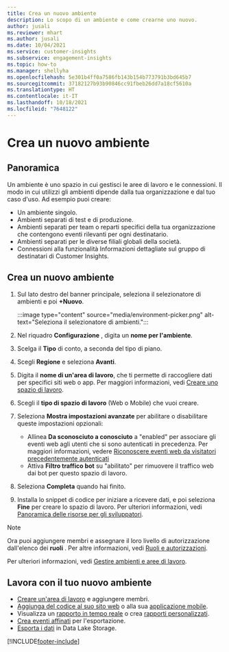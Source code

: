 ```yaml
---
title: Crea un nuovo ambiente
description: Lo scopo di un ambiente e come crearne uno nuovo.
author: jusali
ms.reviewer: mhart
ms.author: jusali
ms.date: 10/04/2021
ms.service: customer-insights
ms.subservice: engagement-insights
ms.topic: how-to
ms.manager: shellyha
ms.openlocfilehash: 5e301b4ff0a7586fb143b154b773791b3bd645b7
ms.sourcegitcommit: 37182127b93b90846cc91fbeb26dd7a18cf5610a
ms.translationtype: HT
ms.contentlocale: it-IT
ms.lasthandoff: 10/18/2021
ms.locfileid: "7648122"
---
```

# <a name="create-a-new-environment"></a>Crea un nuovo ambiente 

## <a name="overview"></a>Panoramica

Un ambiente è uno spazio in cui gestisci le aree di lavoro e le connessioni. Il modo in cui utilizzi gli ambienti dipende dalla tua organizzazione e dal tuo caso d'uso. Ad esempio puoi creare:

- Un ambiente singolo.
- Ambienti separati di test e di produzione.
- Ambienti separati per team o reparti specifici della tua organizzazione che contengono eventi rilevanti per ogni destinatario.
- Ambienti separati per le diverse filiali globali della società.
- Connessioni alla funzionalità Informazioni dettagliate sul gruppo di destinatari di Customer Insights.

## <a name="create-a-new-environment"></a>Crea un nuovo ambiente

1. Sul lato destro del banner principale, seleziona il selezionatore di ambienti e poi **+Nuovo**.

   :::image type="content" source="media/environment-picker.png" alt-text="Seleziona il selezionatore di ambienti.":::

1. Nel riquadro **Configurazione** , digita un **nome per l'ambiente**.

1. Scelga il **Tipo** di conto, a seconda del tipo di piano.

1. Scegli **Regione** e seleziona **Avanti**. 

1. Digita il **nome di un'area di lavoro**, che ti permette di raccogliere dati per specifici siti web o app. Per maggiori informazioni, vedi [Creare uno spazio di lavoro](create-workspace.md).

1. Scegli il **tipo di spazio di lavoro** (Web o Mobile) che vuoi creare. 

1. Seleziona **Mostra impostazioni avanzate** per abilitare o disabilitare queste impostazioni opzionali:

   - Allinea **Da sconosciuto a conosciuto** a "enabled" per associare gli eventi web agli utenti che si sono autenticati in precedenza. Per maggiori informazioni, vedere [Riconoscere eventi web da visitatori precedentemente autenticati](unknown-to-known.md)
   - Attiva **Filtro traffico bot** su "abilitato" per rimuovere il traffico web dai bot per questo spazio di lavoro. 

1. Seleziona **Completa** quando hai finito. 

1. Installa lo snippet di codice per iniziare a ricevere dati, e poi seleziona **Fine** per creare lo spazio di lavoro. Per ulteriori informazioni, vedi [Panoramica delle risorse per gli sviluppatori](developer-resources.md).

> [!NOTE]
> Ora puoi aggiungere membri e assegnare il loro livello di autorizzazione dall'elenco dei **ruoli** . Per altre informazioni, vedi [Ruoli e autorizzazioni](user-roles.md). 

Per ulteriori informazioni, vedi [Gestire ambienti e aree di lavoro](manage-environments-workspaces.md).

## <a name="work-with-your-new-environment"></a>Lavora con il tuo nuovo ambiente

- [Creare un'area di lavoro](../engagement-insights/create-workspace.md) e aggiungere membri.
- [Aggiunga del codice al suo sito web](../engagement-insights/instrument-website.md) o alla sua [applicazione mobile](../engagement-insights/developer-resources.md#capture-events-from-mobile-apps).
- Visualizza un [rapporto in tempo reale](../engagement-insights/view-reports.md) o crea [rapporti personalizzati](../engagement-insights/custom-reports.md).
- [Crea eventi affinati](../engagement-insights/refined-events.md) per l'esportazione.
- [Esporta i dati](../engagement-insights/export-events.md) in Data Lake Storage.

[!INCLUDE[footer-include](../includes/footer-banner.md)]
